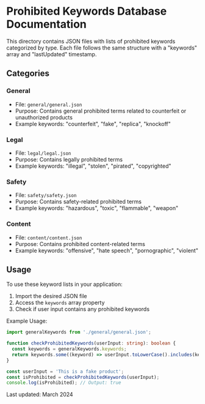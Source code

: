 # Prohibited Keywords Database Documentation

This directory contains JSON files with lists of prohibited keywords categorized by type. Each file follows the same structure with a "keywords" array and "lastUpdated" timestamp.

## Categories

### General

- File: `general/general.json`
- Purpose: Contains general prohibited terms related to counterfeit or unauthorized products
- Example keywords: "counterfeit", "fake", "replica", "knockoff"

### Legal

- File: `legal/legal.json`
- Purpose: Contains legally prohibited terms
- Example keywords: "illegal", "stolen", "pirated", "copyrighted"

### Safety

- File: `safety/safety.json`
- Purpose: Contains safety-related prohibited terms
- Example keywords: "hazardous", "toxic", "flammable", "weapon"

### Content

- File: `content/content.json`
- Purpose: Contains prohibited content-related terms
- Example keywords: "offensive", "hate speech", "pornographic", "violent"

## Usage

To use these keyword lists in your application:

1. Import the desired JSON file
2. Access the `keywords` array property
3. Check if user input contains any prohibited keywords

Example Usage:

```typescript
import generalKeywords from './general/general.json';

function checkProhibitedKeywords(userInput: string): boolean {
  const keywords = generalKeywords.keywords;
  return keywords.some((keyword) => userInput.toLowerCase().includes(keyword));
}

const userInput = 'This is a fake product';
const isProhibited = checkProhibitedKeywords(userInput);
console.log(isProhibited); // Output: true
```

Last updated: March 2024
